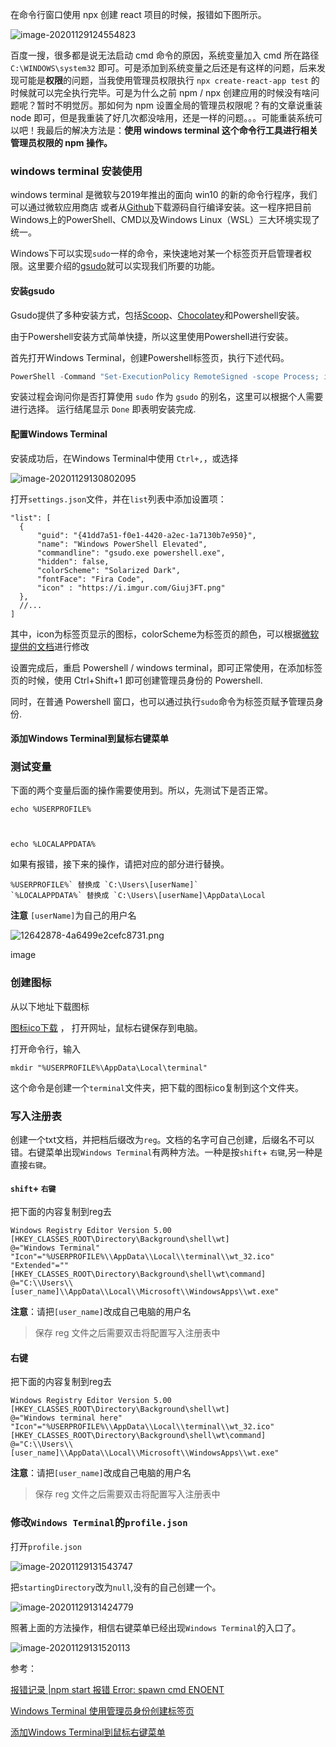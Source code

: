 在命令行窗口使用 npx 创建 react 项目的时候，报错如下图所示。

![image-20201129124554823](https://gitee.com/aurorapic/BlogPic/raw/master/img/image-20201129124554823.png)

百度一搜，很多都是说无法启动 cmd 命令的原因，系统变量加入 cmd 所在路径 `C:\WINDOWS\system32` 即可。可是添加到系统变量之后还是有这样的问题，后来发现可能是**权限**的问题，当我使用管理员权限执行 `npx create-react-app test` 的时候就可以完全执行完毕。可是为什么之前 npm / npx 创建应用的时候没有啥问题呢？暂时不明觉厉。那如何为 npm 设置全局的管理员权限呢？有的文章说重装 node 即可，但是我重装了好几次都没啥用，还是一样的问题。。。可能重装系统可以吧！我最后的解决方法是：**使用 windows terminal 这个命令行工具进行相关管理员权限的 npm 操作。**

### **windows terminal 安装使用**

windows terminal 是微软与2019年推出的面向 win10 的新的命令行程序，我们可以通过微软应用商店 或者从[Github](https://zh.wikipedia.org/wiki/GitHub)下载源码自行编译安装。这一程序把目前Windows上的PowerShell、CMD以及Windows Linux（WSL）三大环境实现了统一。

Windows下可以实现`sudo`一样的命令，来快速地对某一个标签页开启管理者权限。这里要介绍的[gsudo](https://github.com/gerardog/gsudo)就可以实现我们所要的功能。

#### 安装gsudo

Gsudo提供了多种安装方式，包括[Scoop](https://scoop.sh/)、[Chocolatey](https://chocolatey.org/install)和Powershell安装。

由于Powershell安装方式简单快捷，所以这里使用Powershell进行安装。

首先打开Windows Terminal，创建Powershell标签页，执行下述代码。

```js
PowerShell -Command "Set-ExecutionPolicy RemoteSigned -scope Process; iwr -useb https://raw.githubusercontent.com/gerardog/gsudo/master/installgsudo.ps1 | iex"
```

安装过程会询问你是否打算使用 `sudo` 作为 `gsudo` 的别名，这里可以根据个人需要进行选择。
运行结尾显示 `Done` 即表明安装完成.

#### 配置Windows Terminal

安装成功后，在Windows Terminal中使用 `Ctrl+,`，或选择

![image-20201129130802095](https://gitee.com/aurorapic/BlogPic/raw/master/img/image-20201129130802095.png)

打开`settings.json`文件，并在`list`列表中添加设置项：

```jso
"list": [
  {
      "guid": "{41dd7a51-f0e1-4420-a2ec-1a7130b7e950}",
      "name": "Windows PowerShell Elevated",
      "commandline": "gsudo.exe powershell.exe",
      "hidden": false,
      "colorScheme": "Solarized Dark",
      "fontFace": "Fira Code",
      "icon" : "https://i.imgur.com/Giuj3FT.png"
  },
  //...
]
```

其中，icon为标签页显示的图标，colorScheme为标签页的颜色，可以根据[微软提供的文档](https://docs.microsoft.com/en-us/windows/terminal/customize-settings/color-schemes)进行修改

设置完成后，重启 Powershell / windows terminal，即可正常使用，在添加标签页的时候，使用 Ctrl+Shift+1 即可创建管理员身份的 Powershell.

同时，在普通 Powershell 窗口，也可以通过执行`sudo`命令为标签页赋予管理员身份.

#### 添加Windows Terminal到鼠标右键菜单

### 测试变量

下面的两个变量后面的操作需要使用到。所以，先测试下是否正常。

```
echo %USERPROFILE%



echo %LOCALAPPDATA%
```

如果有报错，接下来的操作，请把对应的部分进行替换。

```
%USERPROFILE%` 替换成 `C:\Users\[userName]`
`%LOCALAPPDATA%` 替换成 `C:\Users\[userName]\AppData\Local
```

**注意** `[userName]`为自己的用户名

![12642878-4a6499e2cefc8731.png](https://ss.csdn.net/p?https://upload-images.jianshu.io/upload_images/12642878-4a6499e2cefc8731.png)

image

### 创建图标

从以下地址下载图标

[图标ico下载](https://links.jianshu.com/go?to=https%3A%2F%2Fraw.githubusercontent.com%2Fyanglr%2FWindowsDevTools%2Fmaster%2FawosomeTerminal%2Ficons%2Fwt_32.ico) ， 打开网址，鼠标右键保存到电脑。

打开命令行，输入

```
mkdir "%USERPROFILE%\AppData\Local\terminal"
```

这个命令是创建一个`terminal`文件夹，把下载的图标ico复制到这个文件夹。

### 写入注册表

创建一个txt文档，并把档后缀改为`reg`。文档的名字可自己创建，后缀名不可以错。右键菜单出现`Windows Terminal`有两种方法。一种是按`shift`+ `右键`,另一种是直接`右键`。

#### `shift`+ `右键`

把下面的内容复制到reg去

```
Windows Registry Editor Version 5.00
[HKEY_CLASSES_ROOT\Directory\Background\shell\wt]
@="Windows Terminal"
"Icon"="%USERPROFILE%\\AppData\\Local\\terminal\\wt_32.ico"
"Extended"=""
[HKEY_CLASSES_ROOT\Directory\Background\shell\wt\command]
@="C:\\Users\\[user_name]\\AppData\\Local\\Microsoft\\WindowsApps\\wt.exe"
```

**注意**：请把`[user_name]`改成自己电脑的用户名

> 保存 reg 文件之后需要双击将配置写入注册表中

#### 右键

把下面的内容复制到reg去

```
Windows Registry Editor Version 5.00
[HKEY_CLASSES_ROOT\Directory\Background\shell\wt]
@="Windows terminal here"
"Icon"="%USERPROFILE%\\AppData\\Local\\terminal\\wt_32.ico"
[HKEY_CLASSES_ROOT\Directory\Background\shell\wt\command]
@="C:\\Users\\[user_name]\\AppData\\Local\\Microsoft\\WindowsApps\\wt.exe"
```

**注意**：请把`[user_name]`改成自己电脑的用户名

> 保存 reg 文件之后需要双击将配置写入注册表中

### 修改`Windows Terminal`的`profile.json`

打开`profile.json`

![image-20201129131543747](https://gitee.com/aurorapic/BlogPic/raw/master/img/image-20201129131543747.png)

把`startingDirectory`改为`null`,没有的自己创建一个。

![image-20201129131424779](https://gitee.com/aurorapic/BlogPic/raw/master/img/image-20201129131424779.png)

照著上面的方法操作，相信右键菜单已经出现`Windows Terminal`的入口了。

![image-20201129131520113](https://gitee.com/aurorapic/BlogPic/raw/master/img/image-20201129131520113.png)

参考：

[报错记录 |npm start 报错 Error: spawn cmd ENOENT](https://blog.csdn.net/qq_44537414/article/details/100528478)

[Windows Terminal 使用管理员身份创建标签页](https://blog.csdn.net/weixin_39858881/article/details/107026065)

[添加Windows Terminal到鼠标右键菜单](https://blog.csdn.net/iamjerryc/article/details/103070816)